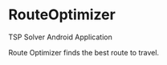 RouteOptimizer
==============

TSP Solver Android Application

Route Optimizer finds the best route to travel.
